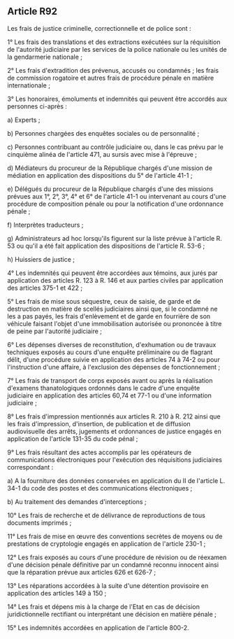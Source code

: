 Article R92
----
Les frais de justice criminelle, correctionnelle et de police sont :

1° Les frais des translations et des extractions exécutées sur la réquisition de
l'autorité judiciaire par les services de la police nationale ou les unités de
la gendarmerie nationale ;

2° Les frais d'extradition des prévenus, accusés ou condamnés ; les frais de
commission rogatoire et autres frais de procédure pénale en matière
internationale ;

3° Les honoraires, émoluments et indemnités qui peuvent être accordés aux
personnes ci-après :

a) Experts ;

b) Personnes chargées des enquêtes sociales ou de personnalité ;

c) Personnes contribuant au contrôle judiciaire ou, dans le cas prévu par le
cinquième alinéa de l'article 471, au sursis avec mise à l'épreuve ;

d) Médiateurs du procureur de la République chargés d'une mission de médiation
en application des dispositions du 5° de l'article 41-1 ;

e) Délégués du procureur de la République chargés d'une des missions prévues aux
1°, 2°, 3°, 4° et 6° de l'article 41-1 ou intervenant au cours d'une procédure
de composition pénale ou pour la notification d'une ordonnance pénale ;

f) Interprètes traducteurs ;

g) Administrateurs ad hoc lorsqu'ils figurent sur la liste prévue à l'article R.
53 ou qu'il a été fait application des dispositions de l'article R. 53-6 ;

h) Huissiers de justice ;

4° Les indemnités qui peuvent être accordées aux témoins, aux jurés par
application des articles R. 123 à R. 146 et aux parties civiles par application
des articles 375-1 et 422 ;

5° Les frais de mise sous séquestre, ceux de saisie, de garde et de destruction
en matière de scellés judiciaires ainsi que, si le condamné ne les a pas payés,
les frais d'enlèvement et de garde en fourrière de son véhicule faisant l'objet
d'une immobilisation autorisée ou prononcée à titre de peine par l'autorité
judiciaire ;

6° Les dépenses diverses de reconstitution, d'exhumation ou de travaux
techniques exposés au cours d'une enquête préliminaire ou de flagrant délit,
d'une procédure suivie en application des articles 74 à 74-2 ou pour
l'instruction d'une affaire, à l'exclusion des dépenses de fonctionnement ;

7° Les frais de transport de corps exposés avant ou après la réalisation
d'examens thanatologiques ordonnés dans le cadre d'une enquête judiciaire en
application des articles 60,74 et 77-1 ou d'une information judiciaire ;

8° Les frais d'impression mentionnés aux articles R. 210 à R. 212 ainsi que les
frais d'impression, d'insertion, de publication et de diffusion audiovisuelle
des arrêts, jugements et ordonnances de justice engagés en application de
l'article 131-35 du code pénal ;

9° Les frais résultant des actes accomplis par les opérateurs de communications
électroniques pour l'exécution des réquisitions judiciaires correspondant :

a) A la fourniture des données conservées en application du II de l'article L.
34-1 du code des postes et des communications électroniques ;

b) Au traitement des demandes d'interceptions ;

10° Les frais de recherche et de délivrance de reproductions de tous documents
imprimés ;

11° Les frais de mise en œuvre des conventions secrètes de moyens ou de
prestations de cryptologie engagés en application de l'article 230-1 ;

12° Les frais exposés au cours d'une procédure de révision ou de réexamen d'une
décision pénale définitive par un condamné reconnu innocent ainsi que la
réparation prévue aux articles 626 et 626-7 ;

13° Les réparations accordées à la suite d'une détention provisoire en
application des articles 149 à 150 ;

14° Les frais et dépens mis à la charge de l'Etat en cas de décision
juridictionnelle rectifiant ou interprétant une décision en matière pénale ;

15° Les indemnités accordées en application de l'article 800-2.
